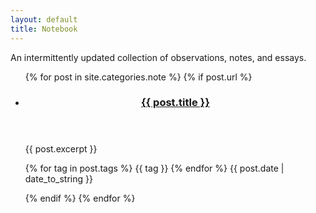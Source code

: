```yaml
---
layout: default
title: Notebook
---
```


<section class="writing page-intro">
  <p>An intermittently updated collection of observations, notes, and essays.</p>
</section>


<ul class="posts">
  {% for post in site.categories.note %}
    {% if post.url %}
    <li class="post-summary">
        <header>
            <h3><a href="{{ post.url }}">{{ post.title }}</a></h3>
        </header>
        <article>
          <p>{{ post.excerpt }}</p>
        </article>
        <footer>
          <p>
            {% for tag in post.tags %}
              {{ tag }}
            {% endfor %}
            <time datetime="{{ post.date | date_to_xmlschema }}">{{ post.date | date_to_string }}</time>
          </p>
        </footer>
    </li>
    {% endif %}
  {% endfor %}
</ul>
